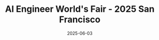 ---
date: '2025-06-03'
draft: false
title: "AI Engineer World's Fair - 2025 San Francisco"
topics: ['ai', 'aiengineer', 'featured']
categories: ['conference']
summary: "The 'ai engineer' conference"
event_date: '2025-06-03'
event_page: 'https://www.ai.engineer/'
recordings_link: 'https://www.youtube.com/@aiDotEngineer/playlists'
social_x: 'https://x.com/aidotengineer'
social_youtube: 'https://www.youtube.com/@aiDotEngineer'
---